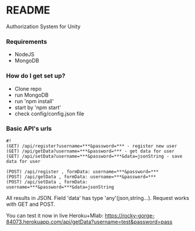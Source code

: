 # README #

Authorization System for Unity

### Requirements ###
* NodeJS
* MongoDB

### How do I get set up? ###

* Clone repo
* run MongoDB
* run 'npm install'
* start by 'npm start'
* check config/config.json file

### Basic API's urls ###
```
#!
(GET) /api/register?username=***&password=*** - register new user
(GET) /api/getData?username=***&password=*** - get data for user
(GET) /api/setData?username=***&password=***&data=jsonString - save data for user

(POST) /api/register , formData: username=***&password=***
(POST) /api/getData , formData: username=***&password=***
(POST) /api/setData , formData: username=***&password=***&data=jsonString
```
All results in JSON. Field 'data' has type 'any'(json,string...).
Request works with GET and POST.

You can test it now in live Heroku+Mlab: https://rocky-gorge-84073.herokuapp.com/api/getData?username=test&password=pass
